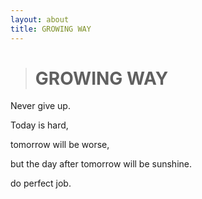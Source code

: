 ```yaml
---
layout: about
title: GROWING WAY
---
```


> # GROWING WAY

Never give up. 

Today is hard, 

tomorrow will be worse, 

but the day after tomorrow will be sunshine.

do perfect job.
